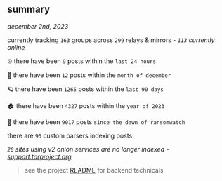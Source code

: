 
## summary
_december 2nd, 2023_

currently tracking `163` groups across `299` relays & mirrors - _`113` currently online_

⏲ there have been `9` posts within the `last 24 hours`

🦈 there have been `12` posts within the `month of december`

🪐 there have been `1265` posts within the `last 90 days`

🏚 there have been `4327` posts within the `year of 2023`

🦕 there have been `9017` posts `since the dawn of ransomwatch`

there are `96` custom parsers indexing posts

_`20` sites using v2 onion services are no longer indexed - [support.torproject.org](https://support.torproject.org/onionservices/v2-deprecation/)_

> see the project [README](https://github.com/joshhighet/ransomwatch#ransomwatch--) for backend technicals

